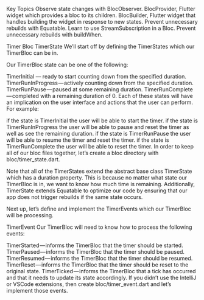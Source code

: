 Key Topics
Observe state changes with BlocObserver.
BlocProvider, Flutter widget which provides a bloc to its children.
BlocBuilder, Flutter widget that handles building the widget in response to new states.
Prevent unnecessary rebuilds with Equatable.
Learn to use StreamSubscription in a Bloc.
Prevent unnecessary rebuilds with buildWhen.

Timer Bloc
TimerState
We’ll start off by defining the TimerStates which our TimerBloc can be in.

Our TimerBloc state can be one of the following:

TimerInitial — ready to start counting down from the specified duration.
TimerRunInProgress — actively counting down from the specified duration.
TimerRunPause — paused at some remaining duration.
TimerRunComplete — completed with a remaining duration of 0.
Each of these states will have an implication on the user interface and actions that the user can perform. For example:

if the state is TimerInitial the user will be able to start the timer.
if the state is TimerRunInProgress the user will be able to pause and reset the timer as well as see the remaining duration.
if the state is TimerRunPause the user will be able to resume the timer and reset the timer.
if the state is TimerRunComplete the user will be able to reset the timer.
In order to keep all of our bloc files together, let’s create a bloc directory with bloc/timer_state.dart.

Note that all of the TimerStates extend the abstract base class TimerState which has a duration property. This is because no matter what state our TimerBloc is in, we want to know how much time is remaining. Additionally, TimerState extends Equatable to optimize our code by ensuring that our app does not trigger rebuilds if the same state occurs.

Next up, let’s define and implement the TimerEvents which our TimerBloc will be processing.

TimerEvent
Our TimerBloc will need to know how to process the following events:

TimerStarted — informs the TimerBloc that the timer should be started.
TimerPaused — informs the TimerBloc that the timer should be paused.
TimerResumed — informs the TimerBloc that the timer should be resumed.
TimerReset — informs the TimerBloc that the timer should be reset to the original state.
TimerTicked — informs the TimerBloc that a tick has occurred and that it needs to update its state accordingly.
If you didn’t use the IntelliJ or VSCode extensions, then create bloc/timer_event.dart and let’s implement those events.
